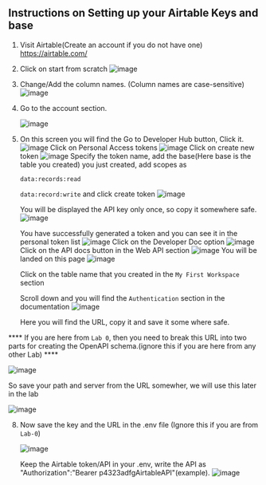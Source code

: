 ## Instructions on Setting up your Airtable Keys and base

1. Visit Airtable(Create an account if you do not have one)
   https://airtable.com/
2. Click on start from scratch
   ![image](https://github.com/chatcontract/django-ml-backend/assets/72710483/54f4a448-a8d7-446c-bb34-5182d97d53ae)
3. Change/Add the column names. (Column names are case-sensitive)
   ![image](https://github.com/initmahesh/MLAI-community-labs/assets/72710483/e4c09999-3851-4d6f-825a-b77100bc3afe)

4. Go to the account section.

   ![image](https://github.com/initmahesh/MLAI-community-labs/assets/72710483/d27d85b6-0142-4929-888e-c1d07ed4dff4)
5. On this screen you will find the Go to Developer Hub button, Click it.
   ![image](https://github.com/initmahesh/MLAI-community-labs/assets/72710483/ad40af4a-a27d-47b8-ba5d-14a532264eee)
   Click on Personal Access tokens
   ![image](https://github.com/initmahesh/MLAI-community-labs/assets/72710483/b8bd759e-3850-4a58-aa00-96d45bdfa903)
   Click on create new token
   ![image](https://github.com/chatcontract/django-ml-backend/assets/72710483/286cfcd4-b9f9-4825-8693-ef01b17cc195)
   Specify the token name, add the base(Here base is the table you created) you just created, add scopes as

   `data:records:read`

   `data:record:write` and click create token
   ![image](https://github.com/chatcontract/django-ml-backend/assets/72710483/61168198-12e1-461d-9a82-f069b177d5f3)

   You will be displayed the API key only once, so copy it somewhere safe.
   ![image](https://github.com/initmahesh/MLAI-community-labs/assets/72710483/214af80f-5907-414c-8c1d-702cd9c7b6f8)

   You have successfully generated a token and you can see it in the personal token list
   ![image](https://github.com/chatcontract/django-ml-backend/assets/72710483/5a048ad4-f173-4f71-a894-d9a21d1ba09b)
   Click on the Developer Doc option
   ![image](https://github.com/initmahesh/MLAI-community-labs/assets/72710483/f2502d32-59c1-4b61-802e-7373117590b2)
   Click on the API docs button in the Web API section
   ![image](https://github.com/initmahesh/MLAI-community-labs/assets/72710483/d9de5765-ebef-4053-920a-c1c6128a5b39)
   You will be landed on this page
   ![image](https://github.com/initmahesh/MLAI-community-labs/assets/72710483/1d1b4a3c-4b22-420b-b5ba-a54a11a53dc4)

   Click on the table name that you created in the `My First Workspace` section

   
   Scroll down and you will find the `Authentication` section in the documentation
   ![image](https://github.com/initmahesh/MLAI-community-labs/assets/72710483/80465269-a1a7-4abc-9629-c62a6c13c32e)

   Here you will find the URL, copy it and save it some where safe.


**** If you are here from `Lab 0`, then you need to break this URL into two parts for creating the OpenAPI schema.(ignore this if you are here from any other Lab) ****

   ![image](https://github.com/initmahesh/MLAI-community-labs/assets/72710483/66d6a5d7-90f4-4305-9c85-920817fb4351)

   So save your path and server from the URL somewher, we will use this later in the lab
   
   ![image](https://github.com/initmahesh/MLAI-community-labs/assets/72710483/170d8343-d85c-42ac-a289-d6661bd4c5eb)


8. Now save the key and the URL in the .env file (Ignore this if you are from `Lab-0`)

   
   ![image](https://github.com/initmahesh/MLAI-community-labs/assets/72710483/5abb8d64-af27-486c-8a75-03ade49489f8)


   Keep the Airtable token/API in your .env, write the API as "Authorization":"Bearer p4323adfgAirtableAPI"(example).
   ![image](https://github.com/chatcontract/django-ml-backend/assets/72710483/6001bc8c-6754-41b7-9f15-b37a6ca24b43)
